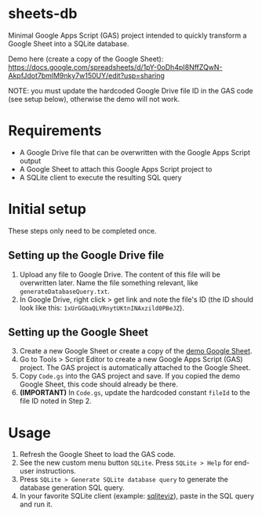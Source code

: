 # sheets-db

Minimal Google Apps Script (GAS) project intended to quickly transform a Google Sheet into a SQLite database.

Demo here (create a copy of the Google Sheet): https://docs.google.com/spreadsheets/d/1pY-0oDh4pI8NffZQwN-AkpfJdot7bmlM9nky7w150UY/edit?usp=sharing

NOTE: you must update the hardcoded Google Drive file ID in the GAS code (see setup below), otherwise the demo will not work.

# Requirements
- A Google Drive file that can be overwritten with the Google Apps Script output
- A Google Sheet to attach this Google Apps Script project to
- A SQLite client to execute the resulting SQL query

# Initial setup

These steps only need to be completed once.

## Setting up the Google Drive file

1. Upload any file to Google Drive. The content of this file will be overwritten later. Name the file something relevant, like `generateDatabaseQuery.txt`.
2. In Google Drive, right click > get link and note the file's ID (the ID should look like this: `1xUrGGbaQLVRnytUKtnINAxzild0PBeJZ`).

## Setting up the Google Sheet

3. Create a new Google Sheet or create a copy of the [demo Google Sheet](https://docs.google.com/spreadsheets/d/1pY-0oDh4pI8NffZQwN-AkpfJdot7bmlM9nky7w150UY/edit?usp=sharing).
4. Go to Tools > Script Editor to create a new Google Apps Script (GAS) project. The GAS project is automatically attached to the Google Sheet.
5. Copy `Code.gs` into the GAS project and save. If you copied the demo Google Sheet, this code should already be there.
6. **(IMPORTANT)** In `Code.gs`, update the hardcoded constant `fileId` to the file ID noted in Step 2.

# Usage

1. Refresh the Google Sheet to load the GAS code.
2. See the new custom menu button `SQLite`. Press `SQLite > Help` for end-user instructions.
3. Press `SQLite > Generate SQLite database query` to generate the database generation SQL query.
4. In your favorite SQLite client (example: [sqliteviz](https://lana-k.github.io/sqliteviz/#/workspace)), paste in the SQL query and run it.
